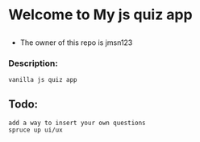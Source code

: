 

 # Welcome to My js quiz app

## 
        
* The owner of this repo is jmsn123
      

        
### Description: 
    vanilla js quiz app 
        

## Todo:
    add a way to insert your own questions 
    spruce up ui/ux 

    
        
